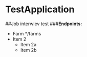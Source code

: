 # TestApplication
##Job interwiev test
###**Endpoints:**
* Farm
   */farms
* Item 2
  * Item 2a
  * Item 2b
